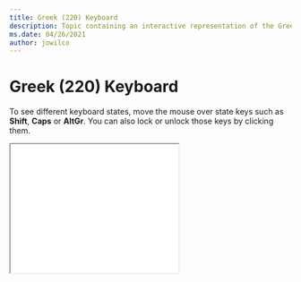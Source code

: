 ```yaml
--- 
title: Greek (220) Keyboard 
description: Topic containing an interactive representation of the Greek (220) Keyboard 
ms.date: 04/26/2021 
author: jowilco 
--- 
```

 
# Greek (220) Keyboard 
 
To see different keyboard states, move the mouse over state keys such as **Shift**, **Caps** or **AltGr**. You can also lock or unlock those keys by clicking them. 
 
<iframe src="kbdhe220.html" height="230"></iframe> 
